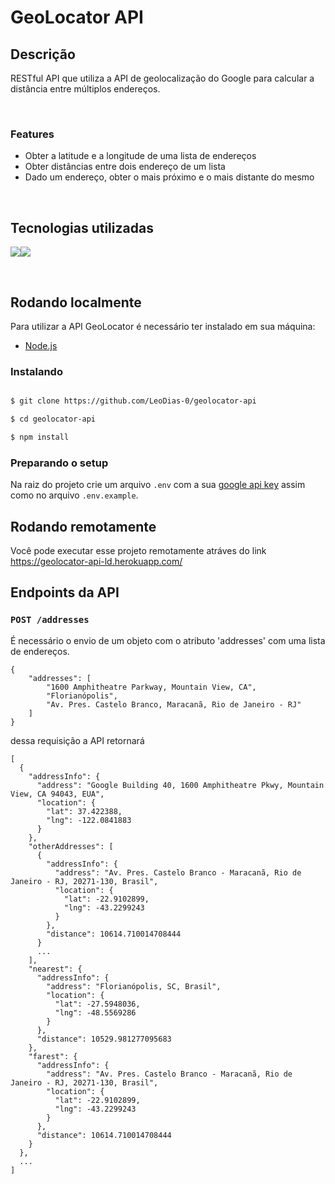 # GeoLocator API
## Descrição
RESTful API que utiliza a API de geolocalização do Google para calcular a distância entre múltiplos endereços.

<br/>

### Features

* Obter a latitude e a longitude de uma lista de endereços
* Obter distâncias entre dois endereço de um lista
* Dado um endereço, obter o mais próximo e o mais distante do mesmo

<br/>

## Tecnologias utilizadas
<p align="center" style="display: flex;">
	<img src="https://img.shields.io/badge/Node.js-339933?style=for-the-badge&logo=nodedotjs&logoColor=white"/>
	<img src="https://img.shields.io/badge/Express.js-000000?style=for-the-badge&logo=express&logoColor=white"/>

</p>

<br/>

## Rodando localmente

Para utilizar a API GeoLocator é necessário ter instalado em sua máquina:

* [Node.js](https://nodejs.org/en/)


### Instalando
```bash

$ git clone https://github.com/LeoDias-0/geolocator-api

$ cd geolocator-api

$ npm install

```

### Preparando o setup
Na raiz do projeto crie um arquivo `.env` com a sua [google api key](https://developers.google.com/maps/documentation/geocoding/get-api-key) assim como no arquivo `.env.example`.

## Rodando remotamente

Você pode executar esse projeto remotamente atráves do link https://geolocator-api-ld.herokuapp.com/

## Endpoints da API

### `POST /addresses`

É necessário o envio de um objeto com o atributo 'addresses' com uma lista de endereços.

```
{
    "addresses": [
		"1600 Amphitheatre Parkway, Mountain View, CA",
		"Florianópolis",
		"Av. Pres. Castelo Branco, Maracanã, Rio de Janeiro - RJ"
	]
}

```

dessa requisição a API retornará

```
[
  {
    "addressInfo": {
      "address": "Google Building 40, 1600 Amphitheatre Pkwy, Mountain View, CA 94043, EUA",
      "location": {
        "lat": 37.422388,
        "lng": -122.0841883
      }
    },
    "otherAddresses": [
      {
        "addressInfo": {
          "address": "Av. Pres. Castelo Branco - Maracanã, Rio de Janeiro - RJ, 20271-130, Brasil",
          "location": {
            "lat": -22.9102899,
            "lng": -43.2299243
          }
        },
        "distance": 10614.710014708444
      }
	  ...
    ],
    "nearest": {
      "addressInfo": {
        "address": "Florianópolis, SC, Brasil",
        "location": {
          "lat": -27.5948036,
          "lng": -48.5569286
        }
      },
      "distance": 10529.981277095683
    },
    "farest": {
      "addressInfo": {
        "address": "Av. Pres. Castelo Branco - Maracanã, Rio de Janeiro - RJ, 20271-130, Brasil",
        "location": {
          "lat": -22.9102899,
          "lng": -43.2299243
        }
      },
      "distance": 10614.710014708444
    }
  },
  ...
]
```

<br/>
